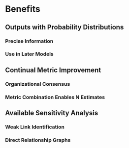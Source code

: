 # Benefits

## Outputs with Probability Distributions
### Precise Information
### Use in Later Models

## Continual Metric Improvement
### Organizational Consensus
### Metric Combination Enables N Estimates

## Available Sensitivity Analysis
### Weak Link Identification
### Direct Relationship Graphs
